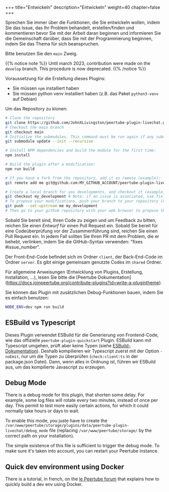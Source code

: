 +++
title="Entwickeln"
description="Entwickeln"
weight=40
chapter=false
+++

Sprechen Sie immer über die Funktionen, die Sie entwickeln wollen, indem Sie das Issue, das Ihr Problem behandelt, erstellen/finden und kommentieren bevor Sie mit der Arbeit daran beginnen und informieren Sie die Gemeinschaft darüber, dass Sie mit der Programmierung beginnen, indem Sie das Thema für sich beanspruchen.

Bitte benutzen Sie den `main` Zweig.

{{% notice note %}}
Until march 2023, contribution were made on the `develop` branch. This procedure is now deprecated.
{{% /notice %}}

Voraussetzung für die Erstellung dieses Plugins:

- Sie müssen `npm` installiert haben
- Sie müssen python venv installiert haben (z.B. das Paket `python3-venv` auf Debian)

Um das Repository zu klonen:

```bash
# Clone the repository
git clone https://github.com/JohnXLivingston/peertube-plugin-livechat.git
# Checkout the main branch
git checkout main
# Initialize the submodules. This command must be run again if any submodules' version changes.
git submodule update --init --recursive

# Install NPM dependencies and build the module for the first time:
npm install

# Build the plugin after a modification:
npm run build

# If you have a fork from the repository, add it as remote (example):
git remote add me git@github.com:MY_GITHUB_ACCOUNT/peertube-plugin-livechat.git

# Create a local branch for you developments, and checkout it (example):
git checkout my_development # Note: if an issue is associated, use fix_1234 as your branch name (where 1234 is the issue's number)
# To propose your modifications, push your branch to your repository (example):
git push --set-upstream me my_development
# Then go to your github repository with your web browser to propose the Pull Request (see additional instructions below)
```

Sobald Sie bereit sind, Ihren Code zu zeigen und um Feedback zu bitten, reichen Sie einen *Entwurf* für einen Pull Request ein.
Sobald Sie bereit für eine Codeüberprüfung vor der Zusammenführung sind, reichen Sie einen Pull Request ein. In jedem Fall sollten Sie Ihren PR mit dem Problem, die er behebt, verlinken, indem Sie die GitHub-Syntax verwenden: "fixes #issue_number".

Der Front-End-Code befindet sich im Ordner `client`, der Back-End-Code im Ordner `server`. Es gibt einige gemeinsam genutzte Codes im `shared` Ordner.

Für allgemeine Anweisungen (Entwicklung von Plugins, Erstellung, Installation, ...), lesen Sie bitte die [Peertube Dokumentation] (https://docs.joinpeertube.org/contribute-plugins?id=write-a-plugintheme).

Sie können das Plugin mit zusätzlichen Debug-Funktionen bauen, indem Sie es einfach benutzen:

```bash
NODE_ENV=dev npm run build
```

## ESBuild vs Typescript

Dieses Plugin verwendet ESBuild für die Generierung von Frontend-Code, wie das offizielle `peertube-plugin-quickstart` Plugin.
ESBuild kann mit Typescript umgehen, prüft aber keine Typen
(siehe [ESBuild-Dokumentation](https://esbuild.github.io/content-types/#typescript)).
Deshalb kompilieren wir Typescript zuerst mit der Option `-noEmit`, nur um die Typen zu überprüfen (`check:client:ts` in der package.json Datei).
Dann, wenn alles in Ordnung ist, führen wir ESBuild aus, um das kompilierte Javascript zu erzeugen.

## Debug Mode

There is a debug mode for this plugin, that shorten some delay.
For example, some log files will rotate every two minutes, instead of once per day.
This permit to test more easily certain actions, for which it could normally take hours or days to wait.

To enable this mode, you juste have to create the
`/var/www/peertube/storage/plugins/data/peertube-plugin-livechat/debug_mode` file
(replacing `/var/www/peertube/storage/` by the correct path on your installation).

The simple existence of this file is sufficient to trigger the debug mode.
To make sure it's taken into account, you can restart your Peertube instance.

## Quick dev environment using Docker

There is a tutorial, in french, on the
[le Peertube forum](https://framacolibri.org/t/tutoriel-creer-un-environnement-de-developpement-de-plugin-peertube-rapidement-en-utilisant-docker-et-qui-permet-de-tester-la-federation/17631)
that explains how to quickly build a dev env using Docker.
